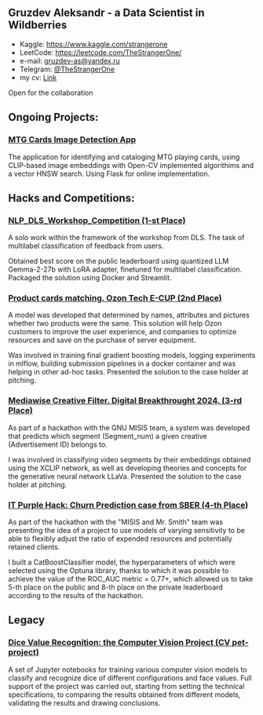 ## Gruzdev Aleksandr - a Data Scientist in Wildberries

* Kaggle: https://www.kaggle.com/strangerone
* LeetCode: https://leetcode.com/TheStrangerOne/
* e-mail: gruzdev-as@yandex.ru
* Telegram: [@TheStrangerOne](https://t.me/TheStrangerOne)
* my cv: [Link](https://drive.google.com/file/d/1DhfopKHB3d-p5GZUCXo1wFDrQGbXP0n9/view?usp=sharing)

Open for the collaboration 

## Ongoing Projects:

### [MTG Cards Image Detection App](https://github.com/gruzdev-as/MTG-Cards-Image-Detection-Based-on-Embedding-Approach)

The application for identifying and cataloging MTG playing cards, using CLIP-based image embeddings with Open-CV implemented algorithims and a vector HNSW search. Using Flask for online implementation.

## Hacks and Competitions: 

### [NLP_DLS_Workshop_Competition (1-st Place)](https://github.com/gruzdev-as/NLP_DLS_Workshop_Competition)

A solo work within the framework of the workshop from DLS. The task of multilabel classification of feedback from users. 

Obtained best score on the public leaderboard using quantized LLM Gemma-2-27b with LoRA adapter, finetuned for multilabel classification. Packaged the solution using Docker and Streamlit.

### [Product cards matching. Ozon Tech E-CUP (2nd Place)](https://github.com/gruzdev-as/ozon-ecup-matching)
A model was developed that determined by names, attributes and pictures whether two products were the same. This solution will help Ozon customers to improve the user experience, and companies to optimize resources and save on the purchase of server equipment.

Was involved in training final gradient boosting models, logging experiments in mlflow, building submission pipelines in a docker container and was helping in other ad-hoc tasks. Presented the solution to the case holder at pitching.

### [Mediawise Creative Filter. Digital Breakthrought 2024. (3-rd Place)](https://github.com/gruzdev-as/mediawise-creative-filter)

As part of a hackathon with the GNU MISIS team, a system was developed that predicts which segment (Segment_num) a given creative (Advertisement ID) belongs to.

I was involved in classifying video segments by their embeddings obtained using the XCLIP network, as well as developing theories and concepts for the generative neural network LLaVa. Presented the solution to the case holder at pitching.

### [IT Purple Hack: Churn Prediction case from SBER (4-th Place)](https://github.com/gruzdev-as/IT-Purple-Hack) 

As part of the hackathon with the "MISIS and Mr. Smith" team was presenting the idea of a project to use models of varying sensitivity to be able to flexibly adjust the ratio of expended resources and potentially retained clients.

I built a CatBoostClassifier model, the hyperparameters of which were selected using the Optuna library, thanks to which it was possible to achieve the value of the ROC_AUC metric = 0.77+, which allowed us to take 5-th place on the public and 8-th place on the private leaderboard according to the results of the hackathon.

## Legacy

### [Dice Value Recognition: the Computer Vision Project (CV pet-project)](https://github.com/gruzdev-as/Dice_recognition.The-computer-vision-project) 

A set of Jupyter notebooks for training various computer vision models to classify and recognize dice of different configurations and face values. Full support of the project was carried out, starting from setting the technical specifications, to comparing the results obtained from different models, validating the results and drawing conclusions. 
